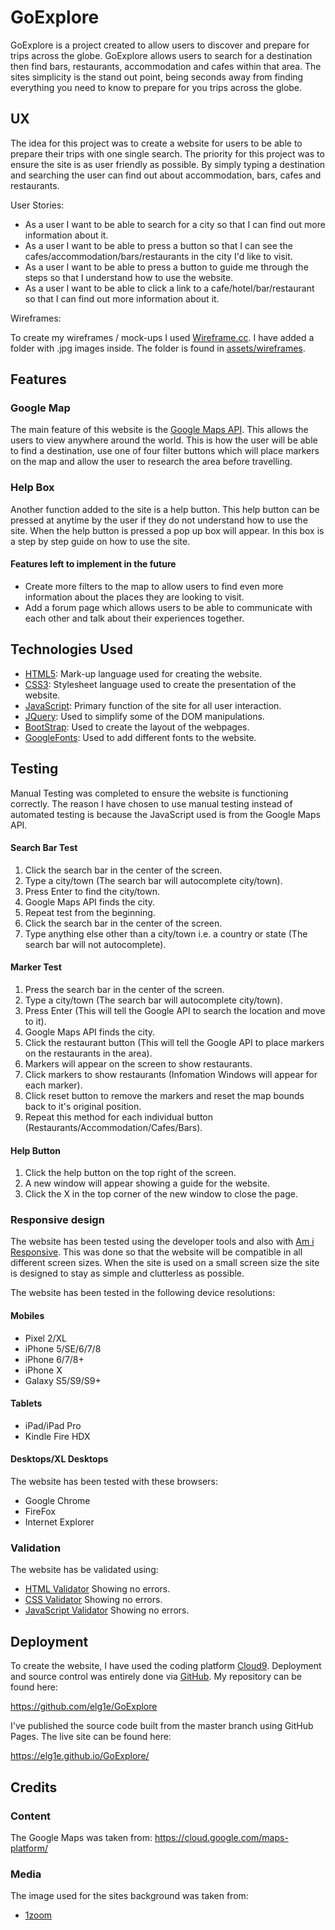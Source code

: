 # GoExplore

 GoExplore is a project created to allow users to discover and prepare for trips across the globe. 
GoExplore allows users to search for a destination then find bars, restaurants, accommodation and cafes within that area. The sites simplicity is the stand out point, being seconds away from finding everything you need to know to prepare for you trips across the globe.
 
## UX

 The idea for this project was to create a website for users to be able to prepare their trips with one single search. 
The priority for this project was to ensure the site is as user friendly as possible. By simply typing a destination and searching the user can find out about accommodation, bars, cafes and restaurants. 


User Stories:

- As a user I want to be able to search for a city so that I can find out more information about it.
- As a user I want to be able to press a button so that I can see the cafes/accommodation/bars/restaurants in the city I'd like to visit.
- As a user I want to be able to press a button to guide me through the steps so that I understand how to use the website.
- As a user I want to be able to click a link to a cafe/hotel/bar/restaurant so that I can find out more information about it.

Wireframes: 

 To create my wireframes / mock-ups I used [Wireframe.cc](https://wireframe.cc/). I have added a folder with .jpg images inside. The folder is found in [assets/wireframes](https://github.com/elg1e/GoExplore/tree/master/assets/wireframes).

## Features

### Google Map

 The main feature of this website is the [Google Maps API](https://cloud.google.com/maps-platform/). This allows the users to view anywhere around the world. This is how the user will be able to find a destination, use one of four filter buttons which will place markers on the map and allow the user to research the area before travelling. 

### Help Box

 Another function added to the site is a help button. This help button can be pressed at anytime by the user if they do not understand how to use the site. When the help button is pressed a pop up box will appear. In this box is a step by step guide on how to use the site.
 
#### Features left to implement in the future

- Create more filters to the map to allow users to find even more information about the places they are looking to visit.
- Add a forum page which allows users to be able to communicate with each other and talk about their experiences together.

## Technologies Used

- [HTML5](https://en.wikipedia.org/wiki/HTML): Mark-up language used for creating the website.
- [CSS3](https://en.wikipedia.org/wiki/Cascading_Style_Sheets): Stylesheet language used to create the presentation of the website.
- [JavaScript](https://www.javascript.com/): Primary function of the site for all user interaction.
- [JQuery](https://jquery.com/): Used to simplify some of the DOM manipulations.
- [BootStrap](https://getbootstrap.com/): Used to create the layout of the webpages.
- [GoogleFonts](https://fonts.google.com/): Used to add different fonts to the website.

## Testing

Manual Testing was completed to ensure the website is functioning correctly. The reason I have chosen to use manual testing instead of automated testing is because the JavaScript used is from the Google Maps API.

#### Search Bar Test

1. Click the search bar in the center of the screen.
2. Type a city/town (The search bar will autocomplete city/town). 
3. Press Enter to find the city/town. 
4. Google Maps API finds the city.
5. Repeat test from the beginning. 
6. Click the search bar in the center of the screen.
7. Type anything else other than a city/town i.e. a country or state (The search bar will not autocomplete).

#### Marker Test

1. Press the search bar in the center of the screen.
2. Type a city/town (The search bar will autocomplete city/town). 
3. Press Enter (This will tell the Google API to search the location and move to it). 
4. Google Maps API finds the city.
5. Click the restaurant button (This will tell the Google API to place markers on the restaurants in the area).
6. Markers will appear on the screen to show restaurants.
7. Click markers to show restaurants (Infomation Windows will appear for each marker).
8. Click reset button to remove the markers and reset the map bounds back to it's original position.
9. Repeat this method for each individual button (Restaurants/Accommodation/Cafes/Bars).

#### Help Button 

1. Click the help button on the top right of the screen.
2. A new window will appear showing a guide for the website. 
3. Click the X in the top corner of the new window to close the page.

### Responsive design

The website has been tested using the developer tools and also with [Am i Responsive](http://ami.responsivedesign.is/). This was done so that the website will be compatible in all different screen sizes. When the site is used on a small screen size the site is designed to stay as simple and clutterless as possible.

The website has been tested in the following device resolutions:

#### Mobiles

- Pixel 2/XL
- iPhone 5/SE/6/7/8
- iPhone 6/7/8+
- iPhone X
- Galaxy S5/S9/S9+

#### Tablets

- iPad/iPad Pro
- Kindle Fire HDX

#### Desktops/XL Desktops

The website has been tested with these browsers:

- Google Chrome
- FireFox
- Internet Explorer

### Validation

The website has be validated using: 

- [HTML Validator](https://validator.w3.org/nu/#textarea) Showing no errors.
- [CSS Validator](https://jigsaw.w3.org/css-validator/validator) Showing no errors.
- [JavaScript Validator](https://codebeautify.org/jsvalidate) Showing no errors.

## Deployment

To create the website, I have used the coding platform [Cloud9](www.cloud9.io). Deployment and source control was entirely done via [GitHub](www.github.com). My repository can be found here:

https://github.com/elg1e/GoExplore

I've published the source code built from the master branch using GitHub Pages. The live site can be found here:

https://elg1e.github.io/GoExplore/

## Credits

### Content

The Google Maps was taken from: https://cloud.google.com/maps-platform/

### Media

The image used for the sites background was taken from:

- [1zoom](http://s1.1zoom.me/b4853/62/Canada_Houses_Marinas_Evening_Bridges_Vancouver_521398_1920x1080.jpg)